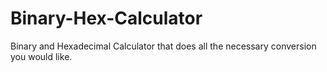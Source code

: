 # Binary-Hex-Calculator
Binary and Hexadecimal Calculator that does all the necessary conversion you would like.
